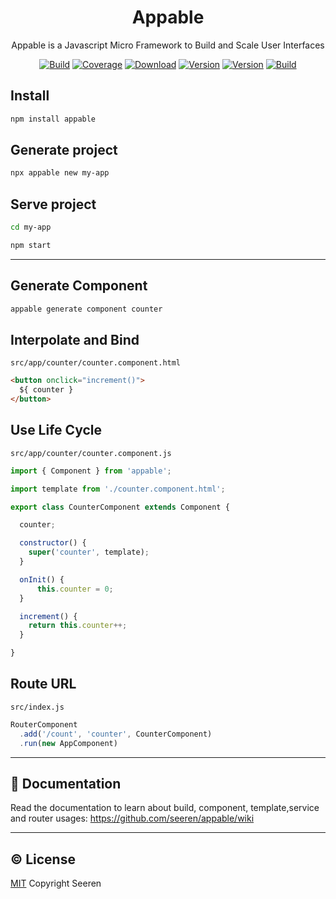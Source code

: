 <h1 align="center">Appable</h1>

<p align="center">
Appable is a Javascript Micro Framework to Build and Scale User Interfaces
</p>

<p align="center">
<a href="https://travis-ci.org/seeren/appable"><img src="https://travis-ci.org/seeren/appable.svg?branch=master" alt="Build"></a>
<a href="https://coveralls.io/github/seeren/appable?branch=master"><img src="https://coveralls.io/repos/github/seeren/appable/badge.svg?branch=master" alt="Coverage"></a>
<a href="https://www.npmjs.com/package/appable"><img src="https://img.shields.io/npm/dt/appable.svg" alt="Download"></a>
<a href="https://www.npmjs.com/package/appable"><img src="https://img.shields.io/npm/v/appable.svg" alt="Version"></a>
<a href="./LICENSE"><img src="https://img.shields.io/npm/l/appable.svg" alt="Version"></a>
<a href="https://www.codacy.com/manual/seeren/appable?utm_source=github.com&amp;utm_medium=referral&amp;utm_content=seeren/appable&amp;utm_campaign=Badge_Grade"><img src="https://api.codacy.com/project/badge/Grade/5de3e97bcbe74350a5a6c47b99b4b735" alt="Build"></a>
</p>

## Install

```bash
npm install appable
```

## Generate project

```bash
npx appable new my-app
```

## Serve project

```bash
cd my-app
```

```bash
npm start
```

* * *

## Generate Component

```bash
appable generate component counter
```

## Interpolate and Bind

`src/app/counter/counter.component.html`

```html
<button onclick="increment()">
  ${ counter }
</button>
```

## Use Life Cycle

`src/app/counter/counter.component.js`

```js
import { Component } from 'appable';

import template from './counter.component.html';

export class CounterComponent extends Component {

  counter;

  constructor() {
    super('counter', template);
  }

  onInit() {
      this.counter = 0;
  }

  increment() {
    return this.counter++;
  }

}
```

## Route URL

`src/index.js`

```js
RouterComponent
  .add('/count', 'counter', CounterComponent)
  .run(new AppComponent)
```

* * *

## 📘 Documentation

Read the documentation to learn about build, component, template,service and router usages: <https://github.com/seeren/appable/wiki>

* * *

## ©️ License

[MIT](LICENSE) Copyright Seeren
